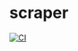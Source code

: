 # scraper

[![CI](https://github.com/koba-masa/scraper/actions/workflows/ci.yml/badge.svg)](https://github.com/koba-masa/scraper/actions/workflows/ci.yml)
